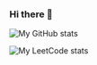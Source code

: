 ### Hi there 👋

![My GitHub stats](https://github-readme-stats.vercel.app/api?username=lo-han&show_icons=true&theme=dark)

![My LeetCode stats](https://leetcard.jacoblin.cool/lo-han?ext=heatmap&theme=dark)

